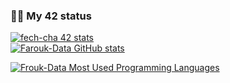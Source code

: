 ### 👨‍💻 My 42 status
[![fech-cha 42 stats](https://badge.mediaplus.ma/binary/fech-cha)](https://github.com/Farouk-Data)
<br>
[![Farouk-Data GitHub stats](https://github-readme-stats.vercel.app/api?username=Farouk-Data&show_icons=true&theme=radical)](https://github.com/Farouk-Data)

[![Frouk-Data Most Used Programming Languages](https://github-readme-stats.vercel.app/api/top-langs/?username=Farouk-Data&layout=compact&hide_border=true&theme=darcula&bg_color=00000000&langs_count=6)](https://github.com/Farouk-Data)

